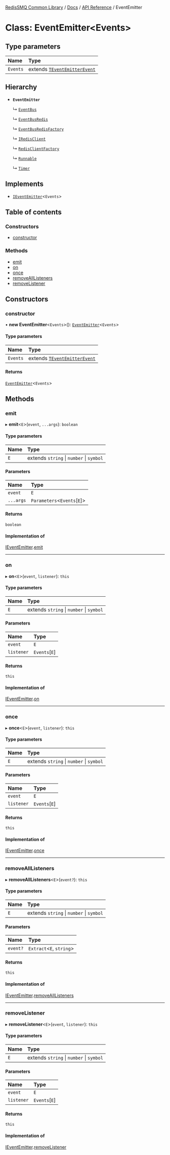 [RedisSMQ Common Library](../../../README.md) / [Docs](../../README.md) / [API Reference](../README.md) / EventEmitter

# Class: EventEmitter\<Events\>

## Type parameters

| Name | Type |
| :------ | :------ |
| `Events` | extends [`TEventEmitterEvent`](../README.md#teventemitterevent) |

## Hierarchy

- **`EventEmitter`**

  ↳ [`EventBus`](EventBus.md)

  ↳ [`EventBusRedis`](EventBusRedis.md)

  ↳ [`EventBusRedisFactory`](EventBusRedisFactory.md)

  ↳ [`IRedisClient`](../interfaces/IRedisClient.md)

  ↳ [`RedisClientFactory`](RedisClientFactory.md)

  ↳ [`Runnable`](Runnable.md)

  ↳ [`Timer`](Timer.md)

## Implements

- [`IEventEmitter`](../interfaces/IEventEmitter.md)\<`Events`\>

## Table of contents

### Constructors

- [constructor](EventEmitter.md#constructor)

### Methods

- [emit](EventEmitter.md#emit)
- [on](EventEmitter.md#on)
- [once](EventEmitter.md#once)
- [removeAllListeners](EventEmitter.md#removealllisteners)
- [removeListener](EventEmitter.md#removelistener)

## Constructors

### constructor

• **new EventEmitter**\<`Events`\>(): [`EventEmitter`](EventEmitter.md)\<`Events`\>

#### Type parameters

| Name | Type |
| :------ | :------ |
| `Events` | extends [`TEventEmitterEvent`](../README.md#teventemitterevent) |

#### Returns

[`EventEmitter`](EventEmitter.md)\<`Events`\>

## Methods

### emit

▸ **emit**\<`E`\>(`event`, `...args`): `boolean`

#### Type parameters

| Name | Type |
| :------ | :------ |
| `E` | extends `string` \| `number` \| `symbol` |

#### Parameters

| Name | Type |
| :------ | :------ |
| `event` | `E` |
| `...args` | `Parameters`\<`Events`[`E`]\> |

#### Returns

`boolean`

#### Implementation of

[IEventEmitter](../interfaces/IEventEmitter.md).[emit](../interfaces/IEventEmitter.md#emit)

___

### on

▸ **on**\<`E`\>(`event`, `listener`): `this`

#### Type parameters

| Name | Type |
| :------ | :------ |
| `E` | extends `string` \| `number` \| `symbol` |

#### Parameters

| Name | Type |
| :------ | :------ |
| `event` | `E` |
| `listener` | `Events`[`E`] |

#### Returns

`this`

#### Implementation of

[IEventEmitter](../interfaces/IEventEmitter.md).[on](../interfaces/IEventEmitter.md#on)

___

### once

▸ **once**\<`E`\>(`event`, `listener`): `this`

#### Type parameters

| Name | Type |
| :------ | :------ |
| `E` | extends `string` \| `number` \| `symbol` |

#### Parameters

| Name | Type |
| :------ | :------ |
| `event` | `E` |
| `listener` | `Events`[`E`] |

#### Returns

`this`

#### Implementation of

[IEventEmitter](../interfaces/IEventEmitter.md).[once](../interfaces/IEventEmitter.md#once)

___

### removeAllListeners

▸ **removeAllListeners**\<`E`\>(`event?`): `this`

#### Type parameters

| Name | Type |
| :------ | :------ |
| `E` | extends `string` \| `number` \| `symbol` |

#### Parameters

| Name | Type |
| :------ | :------ |
| `event?` | `Extract`\<`E`, `string`\> |

#### Returns

`this`

#### Implementation of

[IEventEmitter](../interfaces/IEventEmitter.md).[removeAllListeners](../interfaces/IEventEmitter.md#removealllisteners)

___

### removeListener

▸ **removeListener**\<`E`\>(`event`, `listener`): `this`

#### Type parameters

| Name | Type |
| :------ | :------ |
| `E` | extends `string` \| `number` \| `symbol` |

#### Parameters

| Name | Type |
| :------ | :------ |
| `event` | `E` |
| `listener` | `Events`[`E`] |

#### Returns

`this`

#### Implementation of

[IEventEmitter](../interfaces/IEventEmitter.md).[removeListener](../interfaces/IEventEmitter.md#removelistener)
